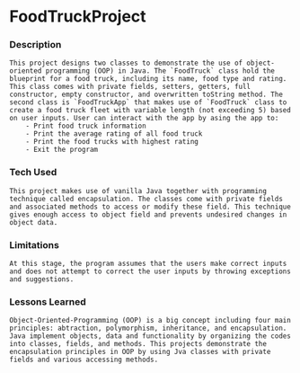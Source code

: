 # FoodTruckProject

### Description
	This project designs two classes to demonstrate the use of object-oriented programming (OOP) in Java. The `FoodTruck` class hold the blueprint for a food truck, including its name, food type and rating. This class comes with private fields, setters, getters, full constructor, empty constructor, and overwritten toString method. The second class is `FoodTruckApp` that makes use of `FoodTruck` class to create a food truck fleet with variable length (not exceeding 5) based on user inputs. User can interact with the app by asing the app to:
		- Print food truck information
		- Print the average rating of all food truck
		- Print the food trucks with highest rating
		- Exit the program

### Tech Used
	This project makes use of vanilla Java together with programming technique called encapsulation. The classes come with private fields and associated methods to access or modify these field. This technique gives enough access to object field and prevents undesired changes in object data.   

### Limitations
	At this stage, the program assumes that the users make correct inputs and does not attempt to correct the user inputs by throwing exceptions and suggestions.

### Lessons Learned
	Object-Oriented-Programming (OOP) is a big concept including four main principles: abtraction, polymorphism, inheritance, and encapsulation. Java implement objects, data and functionality by organizing the codes into classes, fields, and methods. This projects demonstrate the encapsulation principles in OOP by using Jva classes with private fields and various accessing methods.


